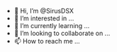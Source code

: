 - 👋 Hi, I’m @SirusDSX
- 👀 I’m interested in ...
- 🌱 I’m currently learning ...
- 💞️ I’m looking to collaborate on ...
- 📫 How to reach me ...

<!---
SirusDSX/SirusDSX is a ✨ special ✨ repository because its `README.md` (this file) appears on your GitHub profile.
You can click the Preview link to take a look at your changes.
--->
